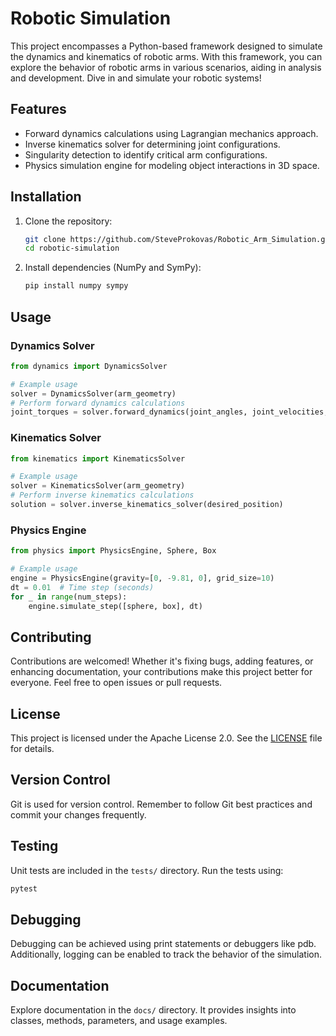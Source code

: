# Robotic Simulation

This project encompasses a Python-based framework designed to simulate the dynamics and kinematics of robotic arms. With this framework, you can explore the behavior of robotic arms in various scenarios, aiding in analysis and development. Dive in and simulate your robotic systems!

## Features

- Forward dynamics calculations using Lagrangian mechanics approach.
- Inverse kinematics solver for determining joint configurations.
- Singularity detection to identify critical arm configurations.
- Physics simulation engine for modeling object interactions in 3D space.

## Installation

1. Clone the repository:

    ```bash
    git clone https://github.com/SteveProkovas/Robotic_Arm_Simulation.git
    cd robotic-simulation
    ```

2. Install dependencies (NumPy and SymPy):

    ```bash
    pip install numpy sympy
    ```

## Usage

### Dynamics Solver

```python
from dynamics import DynamicsSolver

# Example usage
solver = DynamicsSolver(arm_geometry)
# Perform forward dynamics calculations
joint_torques = solver.forward_dynamics(joint_angles, joint_velocities, joint_accelerations, external_forces)
```

### Kinematics Solver

```python
from kinematics import KinematicsSolver

# Example usage
solver = KinematicsSolver(arm_geometry)
# Perform inverse kinematics calculations
solution = solver.inverse_kinematics_solver(desired_position)
```

### Physics Engine

```python
from physics import PhysicsEngine, Sphere, Box

# Example usage
engine = PhysicsEngine(gravity=[0, -9.81, 0], grid_size=10)
dt = 0.01  # Time step (seconds)
for _ in range(num_steps):
    engine.simulate_step([sphere, box], dt)
```

## Contributing

Contributions are welcomed! Whether it's fixing bugs, adding features, or enhancing documentation, your contributions make this project better for everyone. Feel free to open issues or pull requests.

## License

This project is licensed under the Apache License 2.0. See the [LICENSE](LICENSE) file for details.

## Version Control

Git is used for version control. Remember to follow Git best practices and commit your changes frequently.

## Testing

Unit tests are included in the `tests/` directory. Run the tests using:

```bash
pytest
```

## Debugging

Debugging can be achieved using print statements or debuggers like pdb. Additionally, logging can be enabled to track the behavior of the simulation.

## Documentation

Explore documentation in the `docs/` directory. It provides insights into classes, methods, parameters, and usage examples.
